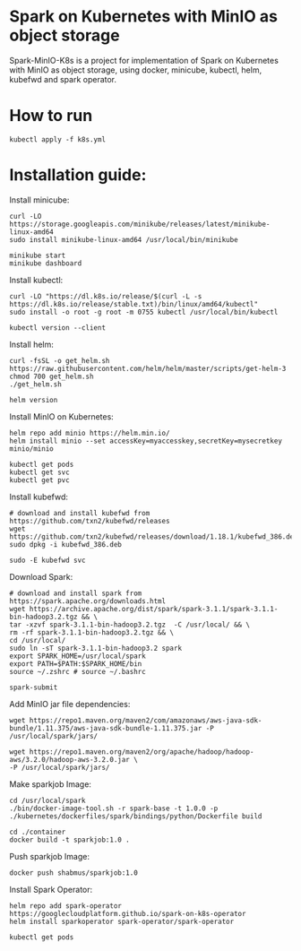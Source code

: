 # Spark on Kubernetes with MinIO as object storage

Spark-MinIO-K8s is a project for implementation of Spark on Kubernetes with MinIO as object storage, using docker, minicube, kubectl, helm, kubefwd and spark operator.



# How to run

    kubectl apply -f k8s.yml



# Installation guide:

Install minicube:
    
    curl -LO https://storage.googleapis.com/minikube/releases/latest/minikube-linux-amd64
    sudo install minikube-linux-amd64 /usr/local/bin/minikube
    
    minikube start
    minikube dashboard


Install kubectl:

    curl -LO "https://dl.k8s.io/release/$(curl -L -s https://dl.k8s.io/release/stable.txt)/bin/linux/amd64/kubectl"
    sudo install -o root -g root -m 0755 kubectl /usr/local/bin/kubectl

    kubectl version --client


Install helm:

    curl -fsSL -o get_helm.sh https://raw.githubusercontent.com/helm/helm/master/scripts/get-helm-3
    chmod 700 get_helm.sh
    ./get_helm.sh

    helm version


Install MinIO on Kubernetes:

    helm repo add minio https://helm.min.io/
    helm install minio --set accessKey=myaccesskey,secretKey=mysecretkey minio/minio

    kubectl get pods
    kubectl get svc
    kubectl get pvc


Install kubefwd:

    # download and install kubefwd from https://github.com/txn2/kubefwd/releases
    wget https://github.com/txn2/kubefwd/releases/download/1.18.1/kubefwd_386.deb
    sudo dpkg -i kubefwd_386.deb

    sudo -E kubefwd svc


Download Spark:

    # download and install spark from https://spark.apache.org/downloads.html
    wget https://archive.apache.org/dist/spark/spark-3.1.1/spark-3.1.1-bin-hadoop3.2.tgz && \
    tar -xzvf spark-3.1.1-bin-hadoop3.2.tgz  -C /usr/local/ && \
    rm -rf spark-3.1.1-bin-hadoop3.2.tgz && \
    cd /usr/local/
    sudo ln -sT spark-3.1.1-bin-hadoop3.2 spark
    export SPARK_HOME=/usr/local/spark
    export PATH=$PATH:$SPARK_HOME/bin
    source ~/.zshrc # source ~/.bashrc

    spark-submit


Add MinIO jar file dependencies:

    wget https://repo1.maven.org/maven2/com/amazonaws/aws-java-sdk-bundle/1.11.375/aws-java-sdk-bundle-1.11.375.jar -P /usr/local/spark/jars/

    wget https://repo1.maven.org/maven2/org/apache/hadoop/hadoop-aws/3.2.0/hadoop-aws-3.2.0.jar \
    -P /usr/local/spark/jars/


Make sparkjob Image:

    cd /usr/local/spark
    ./bin/docker-image-tool.sh -r spark-base -t 1.0.0 -p ./kubernetes/dockerfiles/spark/bindings/python/Dockerfile build

    cd ./container
    docker build -t sparkjob:1.0 .


Push sparkjob Image:

    docker push shabmus/sparkjob:1.0


Install Spark Operator:

    helm repo add spark-operator https://googlecloudplatform.github.io/spark-on-k8s-operator
    helm install sparkoperator spark-operator/spark-operator

    kubectl get pods